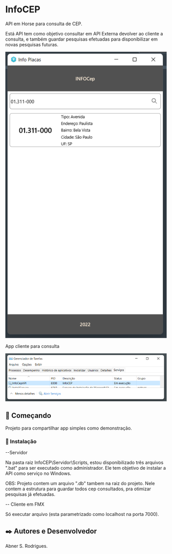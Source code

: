 # InfoCEP

  API em Horse para consulta de CEP.

  Está API tem como objetivo consultar em API Externa devolver ao cliente a consulta, e também guardar pesquisas efetuadas para disponibilizar em novas pesquisas futuras.  
  
  <img src="/img/app.png" alt="My App"/>
  
  
  App cliente para consulta
  
  <img src="/img/ServicoAPI.png" alt="My App"/>


## 🚀 Começando

  Projeto para compartilhar app simples como demonstração.


### 🔧 Instalação

  --Servidor
  
  Na pasta raiz InfoCEP\Servidor\Scripts, estou disponibilizado três arquivos ".bat" para ser executado como administrador. Ele tem objetivo de instalar a API como serviço no Windows.
  
  OBS: Projeto contem um arquivo ".db" tambem na raiz do projeto. Nele contem a estrutura para guardar todos cep consultados, pra otimizar pesquisas já efetuadas.
  
  -- Cliente em FMX

  Só executar arquivo (esta parametrizado como localhost na porta 7000).

## ✒️ Autores e Desenvolvedor

  Abner S. Rodrigues.
